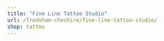 ```yaml
---
title: "Fine Line Tattoo Studio"
url: /frodsham-cheshire/fine-line-tattoo-studio/
shop: tattoo
---
```


